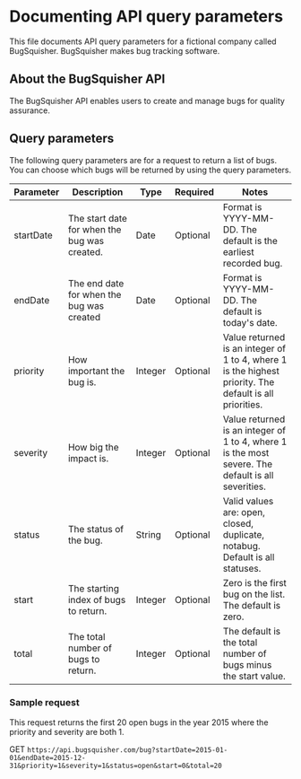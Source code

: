 # Documenting API query parameters

This file documents API query parameters for a fictional company called BugSquisher. BugSquisher makes bug tracking software.

## About the BugSquisher API

The BugSquisher API enables users to create and manage bugs for quality assurance.

## Query parameters

The following query parameters are for a request to return a list of bugs. You can choose which bugs will be returned by using the query parameters. 

| Parameter | Description | Type | Required | Notes |
| ----      | ----        | ---- | ----     | ----  |
| startDate | The start date for when the bug was created. | Date | Optional | Format is YYYY-MM-DD. The default is the earliest recorded bug. |
| endDate   | The end date for when the bug was created | Date | Optional | Format is YYYY-MM-DD. The default is today's date. |
| priority  | How important the bug is. | Integer | Optional | Value returned is an integer of 1 to 4, where 1 is the highest priority. The default is all priorities. |
| severity  | How big the impact is. | Integer | Optional | Value returned is an integer of 1 to 4, where 1 is the most severe. The default is all severities. |
| status    | The status of the bug. | String | Optional | Valid values are: open, closed, duplicate, notabug. Default is all statuses. |
| start     | The starting index of bugs to return. | Integer | Optional | Zero is the first bug on the list. The default is zero. |
| total     | The total number of bugs to return. | Integer | Optional | The default is the total number of bugs minus the start value. |

### Sample request

This request returns the first 20 open bugs in the year 2015 where the priority and severity are both 1.

GET `https://api.bugsquisher.com/bug?startDate=2015-01-01&endDate=2015-12-31&priority=1&severity=1&status=open&start=0&total=20` 
